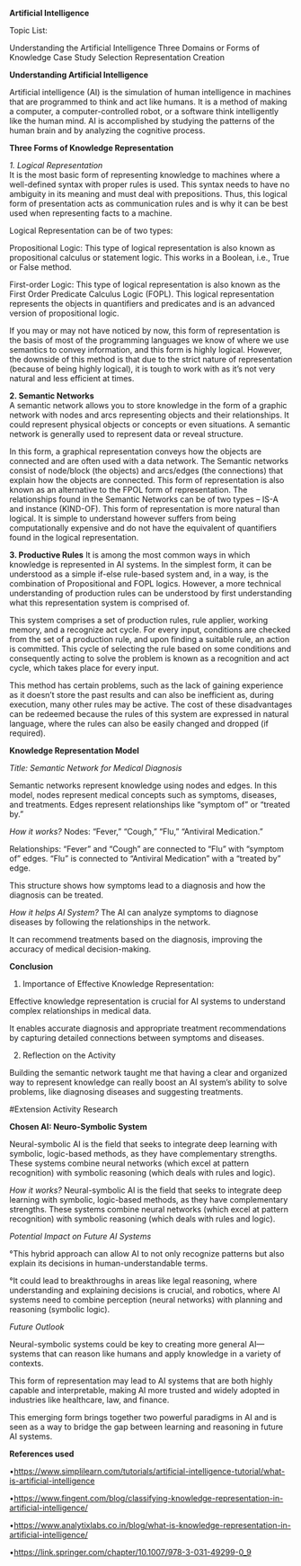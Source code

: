 
**Artificial Intelligence**

Topic List:

Understanding the Artificial Intelligence
Three Domains or Forms of Knowledge
Case Study Selection
Representation Creation

**Understanding Artificial Intelligence**

Artificial intelligence (AI) is the simulation of human intelligence in machines that are programmed to think and act like humans. It is a method of making a computer, a computer-controlled robot, or a software think intelligently like the human mind. AI is accomplished by studying the patterns of the human brain and by analyzing the cognitive process.

**Three Forms of Knowledge Representation**

*1. Logical Representation* <br/>
It is the most basic form of representing knowledge to machines where a well-defined syntax with proper rules is used. This syntax needs to have no ambiguity in its meaning and must deal with prepositions. Thus, this logical form of presentation acts as communication rules and is why it can be best used when representing facts to a machine.

Logical Representation can be of two types:

Propositional Logic: This type of logical representation is also known as propositional calculus or statement logic. This works in a Boolean, i.e., True or False method.

First-order Logic: This type of logical representation is also known as the First Order Predicate Calculus Logic (FOPL). This logical representation represents the objects in quantifiers and predicates and is an advanced version of propositional logic.

If you may or may not have noticed by now, this form of representation is the basis of most of the programming languages we know of where we use semantics to convey information, and this form is highly logical. However, the downside of this method is that due to the strict nature of representation (because of being highly logical), it is tough to work with as it’s not very natural and less efficient at times.

**2. Semantic Networks** <br/>
A semantic network allows you to store knowledge in the form of a graphic network with nodes and arcs representing objects and their relationships. It could represent physical objects or concepts or even situations. A semantic network is generally used to represent data or reveal structure.

In this form, a graphical representation conveys how the objects are connected and are often used with a data network. The Semantic networks consist of node/block (the objects) and arcs/edges (the connections) that explain how the objects are connected. This form of representation is also known as an alternative to the FPOL form of representation. The relationships found in the Semantic Networks can be of two types – IS-A and instance (KIND-OF). This form of representation is more natural than logical. It is simple to understand however suffers from being computationally expensive and do not have the equivalent of quantifiers found in the logical representation.

**3. Productive Rules**
It is among the most common ways in which knowledge is represented in AI systems. In the simplest form, it can be understood as a simple if-else rule-based system and, in a way, is the combination of Propositional and FOPL logics. However, a more technical understanding of production rules can be understood by first understanding what this representation system is comprised of.


This system comprises a set of production rules, rule applier, working memory, and a recognize act cycle. For every input, conditions are checked from the set of a production rule, and upon finding a suitable rule, an action is committed. This cycle of selecting the rule based on some conditions and consequently acting to solve the problem is known as a recognition and act cycle, which takes place for every input. 

This method has certain problems, such as the lack of gaining experience as it doesn’t store the past results and can also be inefficient as, during execution, many other rules may be active. The cost of these disadvantages can be redeemed because the rules of this system are expressed in natural language, where the rules can also be easily changed and dropped (if required).

**Knowledge Representation Model**

*Title: Semantic Network for Medical Diagnosis*

Semantic networks represent knowledge using nodes and edges. In this model, nodes represent medical concepts such as symptoms, diseases, and treatments. Edges represent relationships like “symptom of” or “treated by.”

*How it works?*
Nodes: “Fever,” “Cough,” “Flu,” “Antiviral Medication.”
 
Relationships:
 “Fever” and “Cough” are connected to “Flu” with “symptom of” edges.
“Flu” is connected to “Antiviral Medication” with a “treated by” edge.

This structure shows how symptoms lead to a diagnosis and how the diagnosis can be treated.

*How it helps AI System?*
 The AI can analyze symptoms to diagnose diseases by following the relationships in the network.

 It can recommend treatments based on the diagnosis, improving the accuracy of medical decision-making.

**Conclusion**

1. Importance of Effective Knowledge Representation:

Effective knowledge representation is crucial for AI systems to understand complex relationships in medical data.

It enables accurate diagnosis and appropriate treatment recommendations by capturing detailed connections between symptoms and diseases.


2.  Reflection on the Activity

Building the semantic network taught me that having a clear and organized way to represent knowledge can really boost an AI system’s ability to solve problems, like diagnosing diseases and suggesting treatments.


#Extension Activity Research

**Chosen AI: Neuro-Symbolic System**

Neural-symbolic AI is the field that seeks to integrate deep learning with symbolic, logic-based methods, as they have complementary strengths. These systems combine neural networks (which excel at pattern recognition) with symbolic reasoning (which deals with rules and logic).

*How it works?*
Neural-symbolic AI is the field that seeks to integrate deep learning with symbolic, logic-based methods, as they have complementary strengths. These systems combine neural networks (which excel at pattern recognition) with symbolic reasoning (which deals with rules and logic).

*Potential Impact on Future AI Systems*

°This hybrid approach can allow AI to not only recognize patterns but also explain its decisions in human-understandable terms.

°It could lead to breakthroughs in areas like legal reasoning, where understanding and explaining decisions is crucial, and robotics, where AI systems need to combine perception (neural networks) with planning and reasoning (symbolic logic).
   
 
*Future Outlook*

Neural-symbolic systems could be key to creating more general AI—systems that can reason like humans and apply knowledge in a variety of contexts.

This form of representation may lead to AI systems that are both highly capable and interpretable, making AI more trusted and widely adopted in industries like healthcare, law, and finance.

This emerging form brings together two powerful paradigms in AI and is seen as a way to bridge the gap between learning and reasoning in future AI systems.


**References used**


•https://www.simplilearn.com/tutorials/artificial-intelligence-tutorial/what-is-artificial-intelligence

•https://www.fingent.com/blog/classifying-knowledge-representation-in-artificial-intelligence/

•https://www.analytixlabs.co.in/blog/what-is-knowledge-representation-in-artificial-intelligence/

•https://link.springer.com/chapter/10.1007/978-3-031-49299-0_9










 
